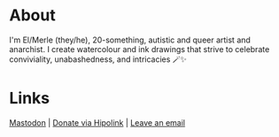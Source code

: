 <html>
<link rel="stylesheet" href="style.css">
<head>
	<link rel="preconnect" href="https://fonts.googleapis.com">
	<link rel="preconnect" href="https://fonts.gstatic.com" crossorigin>
	<link href="https://fonts.googleapis.com/css2?family=Lexend:wght@100..900&display=swap" rel="stylesheet">
</head>
	<body>
		<h1>About</h1>
			<p> I'm El/Merle (they/he), 20-something, autistic and queer artist and anarchist. 
			I create watercolour and ink drawings that strive to celebrate conviviality, unabashedness, and intricacies 🪄✨ </p>
			<p></p>
		<h1>Links</h1>
			<p> <a href="https://mastodon.art/@MxPoesu">Mastodon</a> | 
			<a href="https://hipolink.me/mx.poesu">Donate via Hipolink</a> | 
			<a href="mailto:mx.poesu@proton.me">Leave an email</a> </p>
		<p></p>	
	</body>
</html>